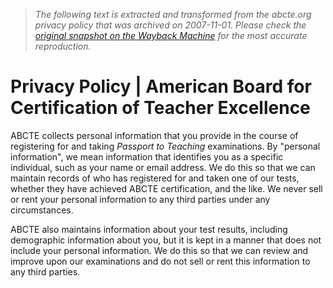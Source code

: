 > *The following text is extracted and transformed from the abcte.org privacy policy that was archived on 2007-11-01. Please check the [original snapshot on the Wayback Machine](https://web.archive.org/web/20071101124347id_/http%3A//www.abcte.org/about_us/privacy) for the most accurate reproduction.*

# Privacy Policy | American Board for Certification of Teacher Excellence

ABCTE collects personal information that you provide in the course of registering for and taking _Passport to Teaching_ examinations. By "personal information", we mean information that identifies you as a specific individual, such as your name or email address. We do this so that we can maintain records of who has registered for and taken one of our tests, whether they have achieved ABCTE certification, and the like. We never sell or rent your personal information to any third parties under any circumstances.

ABCTE also maintains information about your test results, including demographic information about you, but it is kept in a manner that does not include your personal information. We do this so that we can review and improve upon our examinations and do not sell or rent this information to any third parties.
